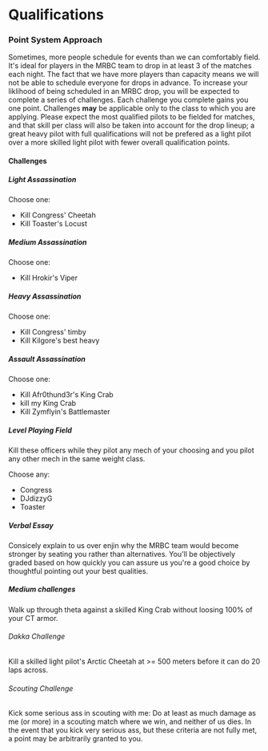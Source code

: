 # Qualifications

### Point System Approach

Sometimes, more people schedule for events than we can comfortably field.  It's ideal for players in the MRBC team to drop in at least 3 of the matches each night.  The fact that we have more players than capacity means we will not be able to schedule everyone for drops in advance.  To increase your liklihood of being scheduled in an MRBC drop, you will be expected to complete a series of challenges.  Each challenge you complete gains you one point.  Challenges **may** be applicable only to the class to which you are applying.  Please expect the most qualified pilots to be fielded for matches, and that skill per class will also be taken into account for the drop lineup; a great heavy pilot with full qualifications will not be prefered as a light pilot over a more skilled light pilot with fewer overall qualification points.


#### Challenges

##### Light Assassination
Choose one:
- Kill Congress' Cheetah
- Kill Toaster's Locust

##### Medium Assassination
Choose one:
- Kill Hrokir's Viper

##### Heavy Assassination
Choose one:
- Kill Congress' timby
- Kill Kilgore's best heavy

##### Assault Assassination
Choose one:
- Kill Afr0thund3r's King Crab
- kill my King Crab
- Kill Zymflyin's Battlemaster

##### Level Playing Field
Kill these officers while they pilot any mech of your choosing and you pilot any other mech in the same weight class.  

Choose any:
- Congress
- DJdizzyG
- Toaster

##### Verbal Essay
Consicely explain to us over enjin why the MRBC team would become stronger by seating you rather than alternatives.  You'll be objectively graded based on how quickly you can assure us you're a good choice by thoughtful pointing out your best qualities.

##### Medium challenges
Walk up through theta against a skilled King Crab without loosing 100% of your CT armor.

###### Dakka Challenge
Kill a skilled light pilot's Arctic Cheetah at >= 500 meters before it can do 20 laps across.

###### Scouting Challenge
Kick some serious ass in scouting with me:  Do at least as much damage as me (or more) in a scouting match where we win, and neither of us dies.  In the event that you kick very serious ass, but these criteria are not fully met, a point may be arbitrarily granted to you.
